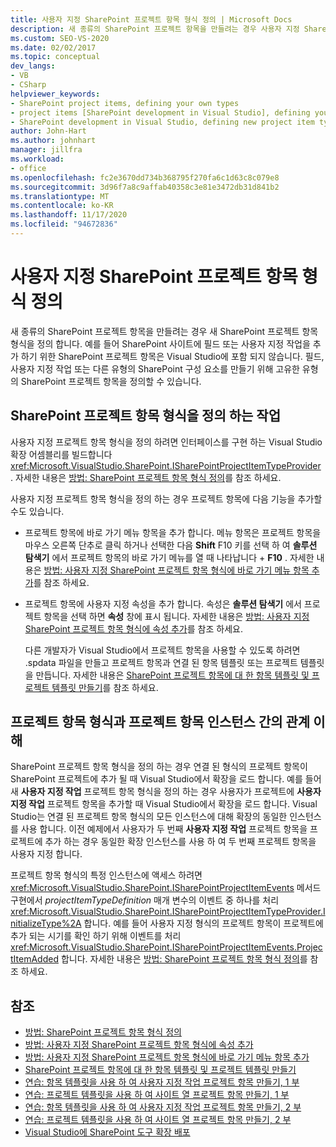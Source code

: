 ```yaml
---
title: 사용자 지정 SharePoint 프로젝트 항목 형식 정의 | Microsoft Docs
description: 새 종류의 SharePoint 프로젝트 항목을 만들려는 경우 사용자 지정 SharePoint 프로젝트 항목 형식을 정의 합니다.
ms.custom: SEO-VS-2020
ms.date: 02/02/2017
ms.topic: conceptual
dev_langs:
- VB
- CSharp
helpviewer_keywords:
- SharePoint project items, defining your own types
- project items [SharePoint development in Visual Studio], defining your own types
- SharePoint development in Visual Studio, defining new project item types
author: John-Hart
ms.author: johnhart
manager: jillfra
ms.workload:
- office
ms.openlocfilehash: fc2e3670dd734b368795f270fa6c1d63c8c079e8
ms.sourcegitcommit: 3d96f7a8c9affab40358c3e81e3472db31d841b2
ms.translationtype: MT
ms.contentlocale: ko-KR
ms.lasthandoff: 11/17/2020
ms.locfileid: "94672836"
---
```

# <a name="define-custom-sharepoint-project-item-types"></a>사용자 지정 SharePoint 프로젝트 항목 형식 정의
  새 종류의 SharePoint 프로젝트 항목을 만들려는 경우 새 SharePoint 프로젝트 항목 형식을 정의 합니다. 예를 들어 SharePoint 사이트에 필드 또는 사용자 지정 작업을 추가 하기 위한 SharePoint 프로젝트 항목은 Visual Studio에 포함 되지 않습니다. 필드, 사용자 지정 작업 또는 다른 유형의 SharePoint 구성 요소를 만들기 위해 고유한 유형의 SharePoint 프로젝트 항목을 정의할 수 있습니다.

## <a name="tasks-for-defining-sharepoint-project-item-types"></a>SharePoint 프로젝트 항목 형식을 정의 하는 작업
 사용자 지정 프로젝트 항목 형식을 정의 하려면 인터페이스를 구현 하는 Visual Studio 확장 어셈블리를 빌드합니다 <xref:Microsoft.VisualStudio.SharePoint.ISharePointProjectItemTypeProvider> . 자세한 내용은 [방법: SharePoint 프로젝트 항목 형식 정의](../sharepoint/how-to-define-a-sharepoint-project-item-type.md)를 참조 하세요.

 사용자 지정 프로젝트 항목 형식을 정의 하는 경우 프로젝트 항목에 다음 기능을 추가할 수도 있습니다.

- 프로젝트 항목에 바로 가기 메뉴 항목을 추가 합니다. 메뉴 항목은 프로젝트 항목을 마우스 오른쪽 단추로 클릭 하거나 선택한 다음 **Shift** F10 키를 선택 하 여 **솔루션 탐색기** 에서 프로젝트 항목의 바로 가기 메뉴를 열 때 나타납니다 + **F10** . 자세한 내용은 [방법: 사용자 지정 SharePoint 프로젝트 항목 형식에 바로 가기 메뉴 항목 추가](../sharepoint/how-to-add-a-shortcut-menu-item-to-a-custom-sharepoint-project-item-type.md)를 참조 하세요.

- 프로젝트 항목에 사용자 지정 속성을 추가 합니다. 속성은 **솔루션 탐색기** 에서 프로젝트 항목을 선택 하면 **속성** 창에 표시 됩니다. 자세한 내용은 [방법: 사용자 지정 SharePoint 프로젝트 항목 형식에 속성 추가](../sharepoint/how-to-add-a-property-to-a-custom-sharepoint-project-item-type.md)를 참조 하세요.

  다른 개발자가 Visual Studio에서 프로젝트 항목을 사용할 수 있도록 하려면 .spdata 파일을 만들고 프로젝트 항목과 연결 된 항목 템플릿 또는 프로젝트 템플릿을 만듭니다. 자세한 내용은 [SharePoint 프로젝트 항목에 대 한 항목 템플릿 및 프로젝트 템플릿 만들기](../sharepoint/creating-item-templates-and-project-templates-for-sharepoint-project-items.md)를 참조 하세요.

## <a name="understand-the-relationship-between-project-item-types-and-project-item-instances"></a>프로젝트 항목 형식과 프로젝트 항목 인스턴스 간의 관계 이해
 SharePoint 프로젝트 항목 형식을 정의 하는 경우 연결 된 형식의 프로젝트 항목이 SharePoint 프로젝트에 추가 될 때 Visual Studio에서 확장을 로드 합니다. 예를 들어 새 **사용자 지정 작업** 프로젝트 항목 형식을 정의 하는 경우 사용자가 프로젝트에 **사용자 지정 작업** 프로젝트 항목을 추가할 때 Visual Studio에서 확장을 로드 합니다. Visual Studio는 연결 된 프로젝트 항목 형식의 모든 인스턴스에 대해 확장의 동일한 인스턴스를 사용 합니다. 이전 예제에서 사용자가 두 번째 **사용자 지정 작업** 프로젝트 항목을 프로젝트에 추가 하는 경우 동일한 확장 인스턴스를 사용 하 여 두 번째 프로젝트 항목을 사용자 지정 합니다.

 프로젝트 항목 형식의 특정 인스턴스에 액세스 하려면 <xref:Microsoft.VisualStudio.SharePoint.ISharePointProjectItemEvents> 메서드 구현에서 *projectItemTypeDefinition* 매개 변수의 이벤트 중 하나를 처리 <xref:Microsoft.VisualStudio.SharePoint.ISharePointProjectItemTypeProvider.InitializeType%2A> 합니다. 예를 들어 사용자 지정 형식의 프로젝트 항목이 프로젝트에 추가 되는 시기를 확인 하기 위해 이벤트를 처리 <xref:Microsoft.VisualStudio.SharePoint.ISharePointProjectItemEvents.ProjectItemAdded> 합니다. 자세한 내용은 [방법: SharePoint 프로젝트 항목 형식 정의](../sharepoint/how-to-define-a-sharepoint-project-item-type.md)를 참조 하세요.

## <a name="see-also"></a>참조
- [방법: SharePoint 프로젝트 항목 형식 정의](../sharepoint/how-to-define-a-sharepoint-project-item-type.md)
- [방법: 사용자 지정 SharePoint 프로젝트 항목 형식에 속성 추가](../sharepoint/how-to-add-a-property-to-a-custom-sharepoint-project-item-type.md)
- [방법: 사용자 지정 SharePoint 프로젝트 항목 형식에 바로 가기 메뉴 항목 추가](../sharepoint/how-to-add-a-shortcut-menu-item-to-a-custom-sharepoint-project-item-type.md)
- [SharePoint 프로젝트 항목에 대 한 항목 템플릿 및 프로젝트 템플릿 만들기](../sharepoint/creating-item-templates-and-project-templates-for-sharepoint-project-items.md)
- [연습: 항목 템플릿을 사용 하 여 사용자 지정 작업 프로젝트 항목 만들기, 1 부](../sharepoint/walkthrough-creating-a-custom-action-project-item-with-an-item-template-part-1.md)
- [연습: 프로젝트 템플릿을 사용 하 여 사이트 열 프로젝트 항목 만들기, 1 부](../sharepoint/walkthrough-creating-a-site-column-project-item-with-a-project-template-part-1.md)
- [연습: 항목 템플릿을 사용 하 여 사용자 지정 작업 프로젝트 항목 만들기, 2 부](../sharepoint/walkthrough-creating-a-custom-action-project-item-with-an-item-template-part-2.md)
- [연습: 프로젝트 템플릿을 사용 하 여 사이트 열 프로젝트 항목 만들기, 2 부](../sharepoint/walkthrough-creating-a-site-column-project-item-with-a-project-template-part-2.md)
- [Visual Studio에 SharePoint 도구 확장 배포](../sharepoint/deploying-extensions-for-the-sharepoint-tools-in-visual-studio.md)
